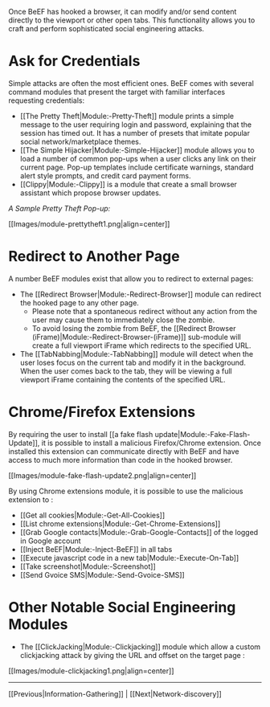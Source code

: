 Once BeEF has hooked a browser, it can modify and/or send content directly to the viewport or other open tabs. This functionality allows you to craft and perform sophisticated social engineering attacks. 

# Ask for Credentials

Simple attacks are often the most efficient ones. BeEF comes with several command modules that present the target with familiar interfaces requesting credentials:

* [[The Pretty Theft|Module:-Pretty-Theft]] module prints a simple message to the user requiring login and password, explaining that the session has timed out. It has a number of presets that imitate popular social network/marketplace themes.
* [[The Simple Hijacker|Module:-Simple-Hijacker]] module allows you to load a number of common pop-ups when a user clicks any link on their current page. Pop-up templates include certificate warnings, standard alert style prompts, and credit card payment forms.
* [[Clippy|Module:-Clippy]] is a module that create a small browser assistant which propose browser updates.

_A Sample Pretty Theft Pop-up:_ 

[[Images/module-prettytheft1.png|align=center]]

# Redirect to Another Page

A number BeEF modules exist that allow you to redirect to external pages:

* The [[Redirect Browser|Module:-Redirect-Browser]] module can redirect the hooked page to any other page. 
  * Please note that a spontaneous redirect without any action from the user may cause them to immediately close the zombie. 
  * To avoid losing the zombie from BeEF, the [[Redirect Browser (iFrame)|Module:-Redirect-Browser-(iFrame)]] sub-module will create a full viewport iFrame which redirects to the specified URL.
* The [[TabNabbing|Module:-TabNabbing]] module will detect when the user loses focus on the current tab and modify it in the background. When the user comes back to the tab, they will be viewing a full viewport iFrame containing the contents of the specified URL.

# Chrome/Firefox Extensions

By requiring the user to install [[a fake flash update|Module:-Fake-Flash-Update]], it is possible to install a malicious Firefox/Chrome extension. Once installed this extension can communicate directly with BeEF and have access to much more information than code in the hooked browser.

[[Images/module-fake-flash-update2.png|align=center]]

By using Chrome extensions module, it is possible to use the malicious extension to :
* [[Get all cookies|Module:-Get-All-Cookies]]
* [[List chrome extensions|Module:-Get-Chrome-Extensions]]
* [[Grab Google contacts|Module:-Grab-Google-Contacts]] of the logged in Google account
* [[Inject BeEF|Module:-Inject-BeEF]] in all tabs
* [[Execute javascript code in a new tab|Module:-Execute-On-Tab]]
* [[Take screenshot|Module:-Screenshot]]
* [[Send Gvoice SMS|Module:-Send-Gvoice-SMS]]

# Other Notable Social Engineering Modules

* The [[ClickJacking|Module:-Clickjacking]] module which allow a custom clickjacking attack by giving the URL and  offset on the target page :

[[Images/module-clickjacking1.png|align=center]]

***
[[Previous|Information-Gathering]] | [[Next|Network-discovery]]